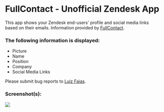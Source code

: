 # FullContact - Unofficial Zendesk App

This app shows your Zendesk end-users' profile and social media links based on their emails. Information provided by [FullContact](http://fullcontact.com).

### The following information is displayed:

* Picture
* Name
* Position
* Company
* Social Media Links

Please submit bug reports to [Luiz Faias](mailto:luizfaias@gmail.com).

### Screenshot(s):

![](http://res.cloudinary.com/luizfaias-com/image/upload/c_scale,h_535/v1401984498/rapportive_app_screenshot_cnc0g1.png)
